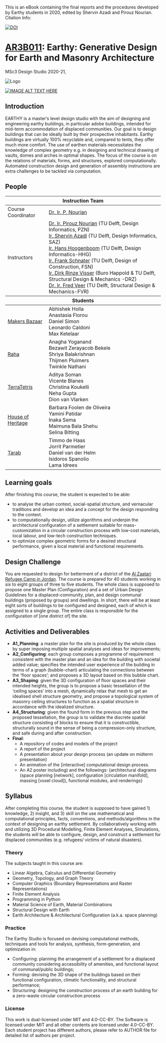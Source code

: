 This is an eBook containing the final reports and the procedures developed by Earthy students in 2020, edited by Shervin Azadi and Pirouz Nourian.
Citation Info:

[![DOI](https://zenodo.org/badge/DOI/10.5281/zenodo.4297471.svg)](https://doi.org/10.5281/zenodo.4297471)

# [AR3B011](http://studiegids.tudelft.nl/a101_displayCourse.do?course_id=48158&_NotifyTextSearch_): Earthy: Generative Design for Earth and Masonry Architecture 
MSc3 Design Studio 2020-21, 

![Logo](https://github.com/Pirouz-Nourian/earthy_20/blob/master/Logo_Icon_Emblem.png)

[![IMAGE ALT TEXT HERE](https://github.com/Pirouz-Nourian/earthy_20/blob/master/_course_info/Earthy3.0_Video_Thumbnail.PNG)](https://youtu.be/I0GAzDlTc9E)

## Introduction

EARTHY is a master’s level design studio with the aim of designing and
engineering earthy buildings, in particular adobe buildings, intended
for mid-term accommodation of displaced communities. Our goal is to
design buildings that can be ideally built by their prospective
inhabitants. Earthy buildings are virtually 100% recyclable and,
compared to tents, they offer much more comfort. The use of earthen
materials necessitates the knowledge of complex geometry e.g. in
designing and technical drawing of vaults, domes and arches in optimal
shapes. The focus of the course is on the relations of materials, forms,
and structures, explored computationally. Automated construction design
and generation of assembly instructions are extra challenges to be
tackled via computation.

## People
<table width=100%>
    <thead >
        <tr class="header">
            <th colspan="2">Instruction Team</th>
        </tr>
    </thead>
    <tbody>
        <tr>
            <td>Course Coordinator</td>
            <td><a href="mailto:p.nourian@tudelft.nl">Dr. Ir. P. Nourian</a></td>
        </tr>
        <tr>
            <td>Instructors</td>
            <td>
                <a href="mailto:p.nourian@tudelft.nl">Dr. Ir. Pirouz Nourian</a> (TU Delft, Design Informatics, PZN)<br>
                <a href="mailto:S.Azadi-1@tudelft.nl">Ir. Shervin Azadi</a> (TU Delft, Design Informatics, SAZ)<br>
                <a href="mailto:J.J.J.G.Hoogenboom@tudelft.nl">Ir. Hans Hoogenboom</a> (TU Delft, Design Informatics-HHG)<br>
                <a href="mailto:F.R.Schnater@tudelft.nl">Ir. Frank Schnater</a> (TU Delft, Design of Construction, FSN)<br>
                <a href="mailto:Dirk%20Visser%20-%20BK">Ir. Dirk Rinze Visser</a> (Buro Happold &amp; TU Delft, Structural Design &amp; Mechanics -DRZ)<br>
                <a href="mailto:FAVeer@tudelft.nl">Dr. Ir. Fred Veer</a> (TU Delft, Structural Design &amp; Mechanics-FVR)<br>
            </td>
        </tr>
    </tbody>
    <thead>
        <tr class="header">
            <th colspan="2">Students</th>
        </tr>
    </thead>
    <tbody>
        <tr>
            <td>
                <a href="https://github.com/shervinazadi/earthy_20/tree/master/Makers_Bazaar">Makers Bazaar</a>
            </td>
            <td>
                Abhishek Holla<br>
                Anastasia Florou<br>
                Daniel Simon<br>
                Leonardo Caldoni<br>
                Max Ketelaar
            </td>
        </tr>
        <tr>
            <td>
                <a href="https://github.com/shervinazadi/earthy_20/tree/master/Raha">Raha</a>
            </td>
            <td>
                Anagha Yoganand <br>
                Bezawit Zerayacob Bekele <br>
                Shriya Balakrishnan <br>
                Thijmen Pluimers <br>
                Twinkle Nathani <br>
            </td>
        </tr>
        <tr>
            <td>
                <a href="https://github.com/shervinazadi/earthy_20/tree/master/Terra_Tetris">TerraTetris</a>
            </td>
            <td>
                Aditya Soman <br>
                Vicente Blanes <br>
                Christina Koukelli <br>
                Neha Gupta <br>
                Dion van Vlarken
            </td>
        </tr>
        <tr>
            <td>
                <a href="https://github.com/shervinazadi/earthy_20/tree/master/House_of_Heritage">House of Heritage</a>
            </td>
            <td>
                Barbara Foolen de Oliveira <br>
                Yamini Patidar <br>
                Inaka Sema <br>
                Maimuna Bala Shehu <br>
                Selina Bitting <br>
            </td>
        </tr>
        <tr>
            <td>
                <a href="https://github.com/shervinazadi/earthy_20/tree/master/Tarab">Tarab</a>
            </td>
            <td>
                Timmo de Haas <br>
                Jorrit Parmetier <br>
                Daniel van der Helm <br>
                Isidoros Spanolio <br>
                Lama Idrees
            </td>
        </tr>
    </tbody>
</table>

## Learning goals

After finishing this course, the student is expected to be able:

- to analyse the urban context, social-spatial structure, and vernacular traditions and develop an idea and a concept for the design responding to the context.
- to computationally design, utilize algorithms and underpin the architectural configuration of a settlement suitable for mass-customization in a circular construction process with low-cost materials, local labour, and low-tech construction techniques.
- to optimize complex geometric forms for a desired structural performance, given a local material and functional requirements.

## Design Challenge

You are requested to design for betterment of a district of the [Al
Zaatari Refugee Camp in
Jordan](https://en.wikipedia.org/wiki/Zaatari_refugee_camp). The course
is prepared for 40 students working in six to eight groups of three to
five students. The whole class is supposed to propose one Master Plan
(Configuration) and a set of Urban Design Guidelines for a
displaced-community, plan, and design communal buildings (proposed by
groups) and dwellings. In short, there will be at least eight sorts of
buildings to be configured and designed, each of which is assigned to a
single group. The entire class is responsible for the configuration of
\[one district of\] the site.

## Activities and Deliverables

* **A1_Planning**: a master plan for the site is produced by the whole class by super imposing multiple spatial analyses and ideas for improvements;
* **A2_Configuring**: each group composes a programme of requirement consistent with the master plan and an idea for the building with societal added value; specifies the intended user experience of the building in terms of a graph (bubble-chart) articulating the connections between the ‘floor spaces’; and proposes a 3D layout based on this bubble chart.
* **A3_Shaping**: given the 3D configuration of floor spaces and their intended heights, the group is to propose a basic tessellation of the ‘ceiling spaces’ into a mesh, dynamically relax that mesh to get an idealised shell structure geometry, and propose a topological system of masonry ceiling structures to function as a spatial structure in accordance with the idealized structure.
* **A4_Structuring**: given the found form in the previous step and the proposed tessellation, the group is to validate the discrete spatial structure consisting of blocks to ensure that it is constructible, structurally sound in the sense of being a compression-only structure, and safe during and after construction.
* **Final**:
  - A repository of codes and models of the project
  - A report of the project
  - A presentation about your design process (an update on midterm presentation)
  - An animation of the \[interactive\] computational design process.
  - An A2 poster including) and the followings: {architectural diagrams (space planning \[network\], configuration \[circulation manifold\], massing \[voxel cloud\]), functional modules, and renderings}
  
## Syllabus

After completing this course, the student is supposed to have gained 1)
knowledge, 2) insight, and 3) skill on the use mathematical and
computational principles, facts, conventions, and methods/algorithms in
the context of designing an earthy settlement. By collaboratively
working with and utilizing 3D Procedural Modelling, Finite Element
Analyses, Simulations, the students will be able to configure, design,
and construct a settlement for displaced communities (e.g. refugees/
victims of natural disasters).

### Theory

The subjects taught in this course are:

- Linear Algebra, Calculus and Differential Geometry
- Geometry, Topology, and Graph Theory
- Computer Graphics (Boundary Representations and Raster Representations)
- Finite Element Analysis
- Programming in Python
- Material Science of Earth, Material Combinations
- Structural Design with Earth
- Earth Architecture & Architectural Configuration (a.k.a. space
    planning)

### Practice

The Earthy Studio is focused on devising computational methods,
techniques and tools for analysis, synthesis, form-generation, and
optimization in:

- Configuring: planning the arrangement of a settlement for a displaced community considering accessibility of amenities, and functional layout of communal/public buildings;
- Forming: devising the 3D shape of the buildings based on their functional configuration, climatic functionality, and structural performance;
- Structuring: designing the construction process of an earth building for a zero-waste circular construction process

### License

This work is dual-licensed under MIT and 4.0-CC-BY. The Software is licensed under MIT and all other contents are licensed under 4.0-CC-BY. Each student project has different authors, please refer to AUTHOR file for detailed list of authors per project.
